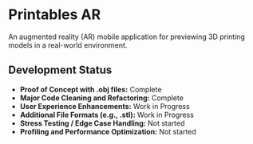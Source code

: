 # Printables AR

An augmented reality (AR) mobile application for previewing 3D printing models in a real-world environment.


## Development Status

- **Proof of Concept with .obj files:** Complete
- **Major Code Cleaning and Refactoring:** Complete
- **User Experience Enhancements:** Work in Progress
- **Additional File Formats (e.g., .stl):** Work in Progress
- **Stress Testing / Edge Case Handling:** Not started
- **Profiling and Performance Optimization:** Not started


